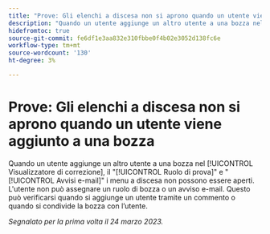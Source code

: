 ```yaml
---
title: "Prove: Gli elenchi a discesa non si aprono quando un utente viene aggiunto a una bozza"
description: "Quando un utente aggiunge un altro utente a una bozza nel Visualizzatore di bozze, i menu a discesa Ruolo di bozza e Avvisi e-mail non possono essere aperti. L'utente non può assegnare un ruolo di bozza o un avviso e-mail. Questo può verificarsi quando si aggiunge un utente tramite un commento o quando si condivide la bozza con l’utente."
hidefromtoc: true
source-git-commit: fe6df1e3aa832e310fbbe0f4b02e3052d138fc6e
workflow-type: tm+mt
source-wordcount: '130'
ht-degree: 3%

---
```



# Prove: Gli elenchi a discesa non si aprono quando un utente viene aggiunto a una bozza

<!--This article is on WF and WFP TOCs-->

Quando un utente aggiunge un altro utente a una bozza nel [!UICONTROL Visualizzatore di correzione], il &quot;[!UICONTROL Ruolo di prova]&quot; e &quot;[!UICONTROL Avvisi e-mail]&quot; i menu a discesa non possono essere aperti. L&#39;utente non può assegnare un ruolo di bozza o un avviso e-mail. Questo può verificarsi quando si aggiunge un utente tramite un commento o quando si condivide la bozza con l’utente.

_Segnalato per la prima volta il 24 marzo 2023._

